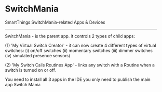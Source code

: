 # SwitchMania
SmartThings SwitchMania-related Apps & Devices

---

SwitchMania - is the parent app.  It controls 2 types of child apps:  

(1) 'My Virtual Switch Creator' - it can now create 4 different types of virtual switches:
      (i) on/off switches
      (ii) momentary switches
      (iii) dimmer switches
      (iv) simulated presence sensors)

(2) 'My Switch Calls Routines App' - links any switch with a Routine when a switch is turned on or off.

You need to install all 3 apps in the IDE you only need to publish the main app Switch Mania
